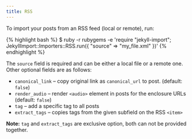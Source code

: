```yaml
---
title: RSS
---
```


To import your posts from an RSS feed (local or remote), run:

{% highlight bash %}
$ ruby -r rubygems -e 'require "jekyll-import";
    JekyllImport::Importers::RSS.run({
      "source" => "my_file.xml"
    })'
{% endhighlight %}

The `source` field is required and can be either a local file or a remote one.
Other optional fields are as follows:
* `canonical_link` – copy original link as `canonical_url` to post. (default: `false`)
* `render_audio` – render `<audio>` element in posts for the enclosure URLs (default: `false`)
* `tag` – add a specific tag to all posts
* `extract_tags` – copies tags from the given subfield on the RSS `<item>`

__Note:__ `tag` and `extract_tags` are exclusive option, both can not be provided together.
